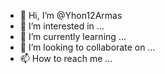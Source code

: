- 👋 Hi, I’m @Yhon12Armas
- 👀 I’m interested in ...
- 🌱 I’m currently learning ...
- 💞️ I’m looking to collaborate on ...
- 📫 How to reach me ...

<!---
Yhon12Armas/Yhon12Armas is a ✨ special ✨ repository because its `README.md` (this file) appears on your GitHub profile.
You can click the Preview link to take a look at your changes.
--->
